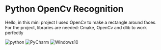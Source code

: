 # Python OpenCv Recognition 

Hello, in this mini project I used OpenCv to make a rectangle around faces.
For the project, libraries are needed: Cmake, OpenCv and dlib to work perfectly

![python](https://img.shields.io/badge/Python-3776AB?style=for-the-badge&logo=python&logoColor=white) ![PyCharm](https://img.shields.io/badge/PyCharm-000000.svg?&style=for-the-badge&logo=PyCharm&logoColor=white) ![Windows10](https://img.shields.io/badge/Windows-0078D6?style=for-the-badge&logo=windows&logoColor=white)
